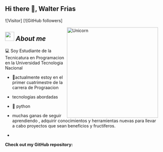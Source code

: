 ## Hi there 👋, Walter Frias
![Visitor] [![GitHub followers]
<!--
**Bhargavi-hash/Bhargavi-hash** is a ✨ _special_ ✨ repository because its `README.md` (this file) appears on your GitHub profile.
-->

<img align="right" width=300px alt="Unicorn" src="https://c.tenor.com/GN73MKBawZYAAAAi/busy-cute.gif" />

## <img src="https://media.giphy.com/media/ObNTw8Uzwy6KQ/giphy.gif" width="30px">&nbsp;***About me***

💻 Soy Estudiante de la Tecnicatura en Programacion en la Universidad Tecnologia Nacional

- 🌱actualmente estoy en el primer cuatrimestre de la carrera de Prograacion
- tecnologias abordadas
- 🐍 python

- muchas ganas de seguir aprendiendo , adquirir conocimientos y herramientas nuevas para llevar a cabo
  proyectos que sean beneficios y fructiferos.
- 
__Check out my GitHub repository:__

<div>
<!--
**Wally-ux/Wally-ux** is a ✨ _special_ ✨ repository because its `README.md` (this file) appears on your GitHub profile.

Here are some ideas to get you started:

- 🔭 I’m currently working on ...
- 🌱 I’m currently learning ...
- 👯 I’m looking to collaborate on ...
- 🤔 I’m looking for help with ...
- 💬 Ask me about ...
- 📫 How to reach me: ...
- 😄 Pronouns: ...
- ⚡ Fun fact: ...
-->
